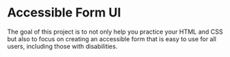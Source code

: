 # Accessible Form UI 

The goal of this project is to not only help you practice your HTML and CSS but also to focus on creating an accessible form that is easy to use for all users, including those with disabilities. 